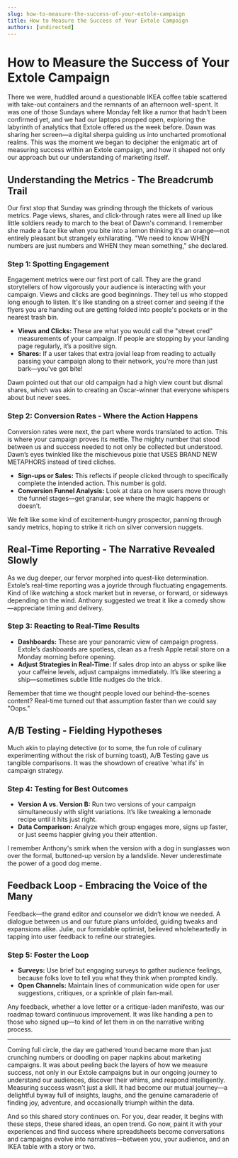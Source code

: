 ```yaml
---
slug: how-to-measure-the-success-of-your-extole-campaign
title: How to Measure the Success of Your Extole Campaign
authors: [undirected]
---
```



# How to Measure the Success of Your Extole Campaign

There we were, huddled around a questionable IKEA coffee table scattered with take-out containers and the remnants of an afternoon well-spent. It was one of those Sundays where Monday felt like a rumor that hadn’t been confirmed yet, and we had our laptops propped open, exploring the labyrinth of analytics that Extole offered us the week before. Dawn was sharing her screen—a digital sherpa guiding us into uncharted promotional realms. This was the moment we began to decipher the enigmatic art of measuring success within an Extole campaign, and how it shaped not only our approach but our understanding of marketing itself.

## Understanding the Metrics - The Breadcrumb Trail

Our first stop that Sunday was grinding through the thickets of various metrics. Page views, shares, and click-through rates were all lined up like little soldiers ready to march to the beat of Dawn's command. I remember she made a face like when you bite into a lemon thinking it’s an orange—not entirely pleasant but strangely exhilarating. "We need to know WHEN numbers are just numbers and WHEN they mean something," she declared.

### Step 1: Spotting Engagement 

Engagement metrics were our first port of call. They are the grand storytellers of how vigorously your audience is interacting with your campaign. Views and clicks are good beginnings. They tell us who stopped long enough to listen. It's like standing on a street corner and seeing if the flyers you are handing out are getting folded into people's pockets or in the nearest trash bin. 

- **Views and Clicks:** These are what you would call the "street cred" measurements of your campaign. If people are stopping by your landing page regularly, it’s a positive sign.
- **Shares:** If a user takes that extra jovial leap from reading to actually passing your campaign along to their network, you're more than just bark—you've got bite! 

Dawn pointed out that our old campaign had a high view count but dismal shares, which was akin to creating an Oscar-winner that everyone whispers about but never sees.

### Step 2: Conversion Rates - Where the Action Happens

Conversion rates were next, the part where words translated to action. This is where your campaign proves its mettle. The mighty number that stood between us and success needed to not only be collected but understood. Dawn’s eyes twinkled like the mischievous pixie that USES BRAND NEW METAPHORS instead of tired cliches.

- **Sign-ups or Sales:** This reflects if people clicked through to specifically complete the intended action. This number is gold.
- **Conversion Funnel Analysis:** Look at data on how users move through the funnel stages—get granular, see where the magic happens or doesn’t.

We felt like some kind of excitement-hungry prospector, panning through sandy metrics, hoping to strike it rich on silver conversion nuggets.

## Real-Time Reporting - The Narrative Revealed Slowly

As we dug deeper, our fervor morphed into quest-like determination. Extole’s real-time reporting was a joyride through fluctuating engagements. Kind of like watching a stock market but in reverse, or forward, or sideways depending on the wind. Anthony suggested we treat it like a comedy show—appreciate timing and delivery.

### Step 3: Reacting to Real-Time Results

- **Dashboards:** These are your panoramic view of campaign progress. Extole’s dashboards are spotless, clean as a fresh Apple retail store on a Monday morning before opening.
- **Adjust Strategies in Real-Time:** If sales drop into an abyss or spike like your caffeine levels, adjust campaigns immediately. It’s like steering a ship—sometimes subtle little nudges do the trick.

Remember that time we thought people loved our behind-the-scenes content? Real-time turned out that assumption faster than we could say "Oops."

## A/B Testing - Fielding Hypotheses

Much akin to playing detective (or to some, the fun role of culinary experimenting without the risk of burning toast), A/B Testing gave us tangible comparisons. It was the showdown of creative 'what ifs' in campaign strategy.

### Step 4: Testing for Best Outcomes

- **Version A vs. Version B:** Run two versions of your campaign simultaneously with slight variations. It’s like tweaking a lemonade recipe until it hits just right.
- **Data Comparison:** Analyze which group engages more, signs up faster, or just seems happier giving you their attention.

I remember Anthony's smirk when the version with a dog in sunglasses won over the formal, buttoned-up version by a landslide. Never underestimate the power of a good dog meme.

## Feedback Loop - Embracing the Voice of the Many

Feedback—the grand editor and counselor we didn’t know we needed. A dialogue between us and our future plans unfolded, guiding tweaks and expansions alike. Julie, our formidable optimist, believed wholeheartedly in tapping into user feedback to refine our strategies.

### Step 5: Foster the Loop

- **Surveys:** Use brief but engaging surveys to gather audience feelings, because folks love to tell you what they think when prompted kindly.
- **Open Channels:** Maintain lines of communication wide open for user suggestions, critiques, or a sprinkle of plain fan-mail.

Any feedback, whether a love letter or a critique-laden manifesto, was our roadmap toward continuous improvement. It was like handing a pen to those who signed up—to kind of let them in on the narrative writing process. 

---

Coming full circle, the day we gathered ‘round became more than just crunching numbers or doodling on paper napkins about marketing campaigns. It was about peeling back the layers of how we measure success, not only in our Extole campaigns but in our ongoing journey to understand our audiences, discover their whims, and respond intelligently. Measuring success wasn’t just a skill. It had become our mutual journey—a delightful byway full of insights, laughs, and the genuine camaraderie of finding joy, adventure, and occasionally triumph within the data.

And so this shared story continues on. For you, dear reader, it begins with these steps, these shared ideas, an open trend. Go now, paint it with your experiences and find success where spreadsheets become conversations and campaigns evolve into narratives—between you, your audience, and an IKEA table with a story or two.